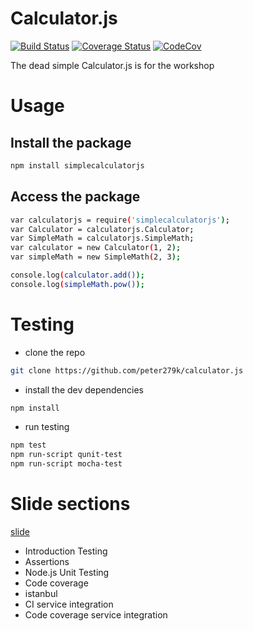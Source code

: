 # Calculator.js

[![Build Status](https://travis-ci.org/peter279k/Calculator.js.svg?branch=master)](https://travis-ci.org/peter279k/Calculator.js)
[![Coverage Status](https://coveralls.io/repos/github/peter279k/Calculator.js/badge.svg?branch=master)](https://coveralls.io/github/peter279k/Calculator.js?branch=master)
[![CodeCov](https://codecov.io/gh/peter279k/Calculator.js/branch/master/graph/badge.svg)](https://codecov.io/gh/peter279k/Calculator.js)

The dead simple Calculator.js is for the workshop

# Usage

## Install the package
```bash
npm install simplecalculatorjs
```
## Access the package

```bash
var calculatorjs = require('simplecalculatorjs');
var Calculator = calculatorjs.Calculator;
var SimpleMath = calculatorjs.SimpleMath;
var calculator = new Calculator(1, 2);
var simpleMath = new SimpleMath(2, 3);

console.log(calculator.add());
console.log(simpleMath.pow());

```

# Testing

- clone the repo
```bash
git clone https://github.com/peter279k/calculator.js
```

- install the dev dependencies
```bash
npm install
```
- run testing
```bash
npm test
npm run-script qunit-test
npm run-script mocha-test
```

# Slide sections

[slide](http)

- Introduction Testing
- Assertions
- Node.js Unit Testing
- Code coverage
- istanbul
- CI service integration
- Code coverage service integration
